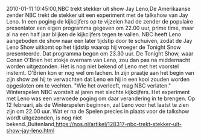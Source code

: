 2010-01-11 10:45:00,NBC trekt stekker uit show Jay Leno,De Amerikaanse zender NBC trekt de stekker uit een experiment met de talkshow van Jay Leno. In een poging de kijkcijfers op te vijzelen had de zender de populaire presentator een eigen programma gegeven om 22.00 uur, prime time, maar al na een half jaar blijken de kijkcijfers tegen te vallen. NBC heeft Leno aangeboden de show naar een later tijdstip door te schuiven, zodat de Jay Leno Show uitkomt op het tijdstip waarop hij vroeger de Tonight Snow presenteerde. Dat programma begon om 23.30 uur. De Tonight Show, waar Conan O'Brien het stokje overnam van Leno, zou dan pas na middernacht worden uitgezonden. Het is nog niet bekend of Leno met het voorstel instemt. O'Brien kon er nog wel om lachen. In zijn praatje aan het begin van zijn show zei hij te verwachten dat Leno en hij in een kooi zouden worden opgesloten om te vechten. "Wie het overleeft, mag NBC verlaten." Winterspelen NBC worstelt al jaren met slechte kijkcijfers. Het experiment met Leno was een verwoede poging om daar verandering in te brengen. Op 12 februari, als de Winterspelen beginnen, zal Leno voor het laatst te zien zijn om 22.00 uur. Wat er na de Spelen precies in plaats voor de talkshow wordt uitgezonden, is nog niet bekend.,Buitenland,https://nos.nl/artikel/128317-nbc-trekt-stekker-uit-show-jay-leno.html